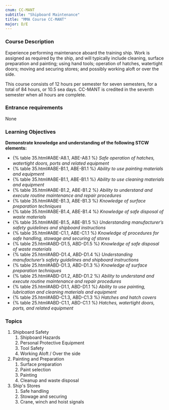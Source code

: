 ```yaml
---
cnum: CC-MANT
subtitle: "Shipboard Maintenance"
title: "MMA Course CC-MANT"
major: D/E
---
```


### Course Description

Experience performing maintenance aboard the training ship. Work is assigned as required by the ship, and will typically include cleaning, surface preparation and painting; using hand tools; operation of hatches, watertight doors; moving and securing stores; and possibly working aloft or over the side.

This course consists of 12 hours per semester for seven semesters, for a total of 84 hours, or 10.5 sea days. CC-MANT is credited in the seventh semester when all hours are complete.

### Entrance requirements

None

### Learning Objectives

**Demonstrate knowledge and understanding of the following STCW elements:**

* {% table 35.html#ABE-A8.1, ABE-A8.1 %} *Safe operation of hatches, watertight doors, ports and related equipment*
* {% table 35.html#ABE-B1.1, ABE-B1.1 %} *Ability to use painting materials and equipment*
* {% table 35.html#ABE-B1.1, ABE-B1.1 %} *Ability to use cleaning materials and equipment*
* {% table 35.html#ABE-B1.2, ABE-B1.2 %} *Ability to understand and execute routine maintenance and repair procedures*
* {% table 35.html#ABE-B1.3, ABE-B1.3 %} *Knowledge of surface preparation techniques*
* {% table 35.html#ABE-B1.4, ABE-B1.4 %} *Knowledge of safe disposal of waste materials*
* {% table 35.html#ABE-B1.5, ABE-B1.5 %} *Understanding manufacturer’s safety guidelines and shipboard instructions*
* {% table 35.html#ABE-C1.1, ABE-C1.1 %} *Knowledge of procedures for safe handling, stowage and securing of stores*
* {% table 25.html#ABD-D1.5, ABD-D1.5 %} *Knowledge of safe disposal of waste materials*
* {% table 25.html#ABD-D1.4, ABD-D1.4 %} *Understanding manufacturer’s safety guidelines and shipboard instructions*
* {% table 25.html#ABD-D1.3, ABD-D1.3 %} *Knowledge of surface preparation techniques*
* {% table 25.html#ABD-D1.2, ABD-D1.2 %} *Ability to understand and execute routine maintenance and repair procedures*
* {% table 25.html#ABD-D1.1, ABD-D1.1 %} *Ability to use painting, lubrication and cleaning materials and equipment*
* {% table 25.html#ABD-C1.3, ABD-C1.3 %} *Hatches and hatch covers*
* {% table 25.html#ABD-C1.1, ABD-C1.1 %} *Hatches, watertight doors, ports, and related equipment*


### Topics

1. Shipboard Safety
	1. Shipboard Hazards
	2. Personal Protective Equipment
	3. Tool Safety
	4. Working Aloft / Over the side
2. Painting and Preparation
	1. Surface preparation
	2. Paint selection
	3. Painting
	4. Cleanup and waste disposal
3. Ship's Stores	 
	1. Safe handling
	2. Stowage and securing
	3. Crane, winch and hoist signals




